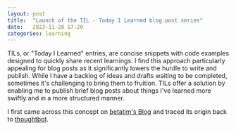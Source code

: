 ```yaml
---
layout: post
title:  "Launch of the TIL - Today I Learned blog post series"
date:   2023-11-28 17:20
categories: learning
---
```


TILs, or "Today I Learned" entries, are concise snippets with code examples designed to quickly share recent learnings. I find this approach particularly appealing for blog posts as it significantly lowers the hurdle to write and publish. While I have a backlog of ideas and drafts waiting to be completed, sometimes it's challenging to bring them to fruition. TILs offer a solution by enabling me to publish brief blog posts about things I've learned more swiftly and in a more structured manner.
<!--more-->
I first came across this concept on [betatim's Blog](https://betatim.github.io/posts/til-explained/) and traced its origin back to [thoughtbot](https://github.com/thoughtbot/til).
